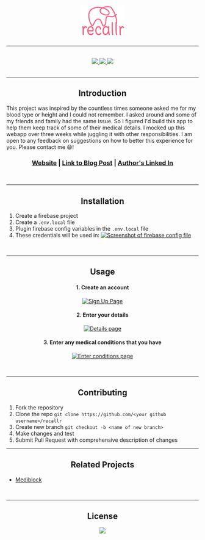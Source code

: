 <div align='center'>

![Recallr](https://github.com/DreMukare/recallr/blob/main/src/images/asset.png?raw=true)

---

<br />

<a href='https://github.com/DreMukare/recallr/issues'>
  <img src='https://img.shields.io/github/issues/DreMukare/recallr'>
</a>

<a href='https://github.com/DreMukare/recallr/network/members'>
  <img src='https://img.shields.io/github/forks/DreMukare/recallr'>
</a>

<a href='https://github.com/DreMukare/recallr/stargazers'>
  <img src='https://img.shields.io/github/stars/DreMukare/recallr'>
</a>
</div>

<br />

---

<div align='center'>

## Introduction

</div>

This project was inspired by the countless times someone asked me for my blood type or height and I could not remember. I asked around and some of my friends and family had the same issue. So I figured I'd build this app to help them keep track of some of their medical details. I mocked up this webapp over three weeks while juggling it with other responsibilities. I am open to any feedback on suggestions on how to better this experience for you. Please contact me 😄!

<div align='center'>
  <h3>
    <a href='https://recallr.netlify.app/'>Website</a>
    <span> | </span>
    <a href='https://www.linkedin.com/pulse/recallr-andrew-mukare'>Link to Blog Post</a>
    <span> | </span>
    <a href='https://www.linkedin.com/in/andrew-mukare-385088147/'>Author's Linked In</a>

  </h3>
</div>

<br />

---

<div align='center'>

## Installation

</div>

1. Create a firebase project
2. Create a `.env.local` file
3. Plugin firebase config variables in the `.env.local` file
4. These credentials will be used in:
   [![Screenshot of firebase config file](https://i.postimg.cc/pdmFnGLG/image.png)](https://postimg.cc/7Cy6FN70)

<br />

---

<div align='center'>

## Usage

#### 1. Create an account

[![Sign Up Page](https://i.postimg.cc/V6YhDwQL/image.png)](https://postimg.cc/mc5Vg0g0)

#### 2. Enter your details

[![Details page](https://i.postimg.cc/Jhw0y6wQ/image.png)](https://postimg.cc/DSgnHcwW)

#### 3. Enter any medical conditions that you have

[![Enter conditions page](https://i.postimg.cc/RVk4GWPS/image.png)](https://postimg.cc/2V7sSSRM)

</div>

<br />

---

<div align='center'>

## Contributing

</div>

1. Fork the repository
2. Clone the repo `git clone https://github.com/<your github username>/recallr`
3. Create new branch `git checkout -b <name of new branch>`
4. Make changes and test
5. Submit Pull Request with comprehensive description of changes
   <br />

---

<div align='center'>

## Related Projects

</div>

- [Mediblock](https://github.com/sbis04/mediblock)

<br />

---

<div align='center'>

## License

<a href='https://github.com/DreMukare/recallr/blob/main/LICENSE'>
  <img src='https://img.shields.io/github/license/DreMukare/recallr'>
</a>

</div>
